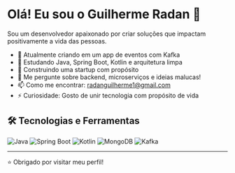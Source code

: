 # Olá! Eu sou o Guilherme Radan 👋

Sou um desenvolvedor apaixonado por criar soluções que impactam positivamente a vida das pessoas.

- 🔭 Atualmente criando em um app de eventos com Kafka
- 🌱 Estudando Java, Spring Boot, Kotlin e arquitetura limpa
- 🚀 Construindo uma startup com propósito
- 💬 Me pergunte sobre backend, microserviços e ideias malucas!
- 📫 Como me encontrar: radanguilherme1@gmail.com
- ⚡ Curiosidade: Gosto de unir tecnologia com propósito de vida

## 🛠️ Tecnologias e Ferramentas

![Java](https://img.shields.io/badge/Java-ED8B00?style=for-the-badge&logo=java&logoColor=white)
![Spring Boot](https://img.shields.io/badge/Spring%20Boot-6DB33F?style=for-the-badge&logo=spring-boot&logoColor=white)
![Kotlin](https://img.shields.io/badge/Kotlin-0095D5?style=for-the-badge&logo=kotlin&logoColor=white)
![MongoDB](https://img.shields.io/badge/MongoDB-4EA94B?style=for-the-badge&logo=mongodb&logoColor=white)
![Kafka](https://img.shields.io/badge/Apache_Kafka-231F20?style=for-the-badge&logo=apache-kafka&logoColor=white)

---

⭐ Obrigado por visitar meu perfil!
